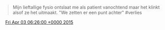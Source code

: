 > Mijn lieftallige fysio ontslaat me als patient vanochtend maar het klinkt alsof ze het uitmaakt\. "We zetten er een punt achter" \#verlies

<img src="../../media/tweet.ico" width="12" /> [Fri Apr 03 06:26:00 +0000 2015](https://twitter.com/DromerDenker/status/583878095226150912)